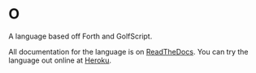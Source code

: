 # O
A language based off Forth and GolfScript.

All documentation for the language is on [ReadTheDocs](http://o.readthedocs.org). You can try the language out online at [Heroku](http://o-lang.herokuapp.com/).